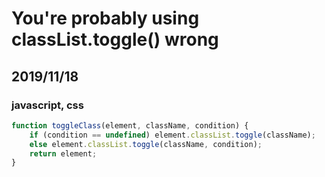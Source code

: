 # You're probably using classList.toggle() wrong
## 2019/11/18
### javascript, css

```javascript
function toggleClass(element, className, condition) {
    if (condition == undefined) element.classList.toggle(className);
    else element.classList.toggle(className, condition);
    return element;
}
```